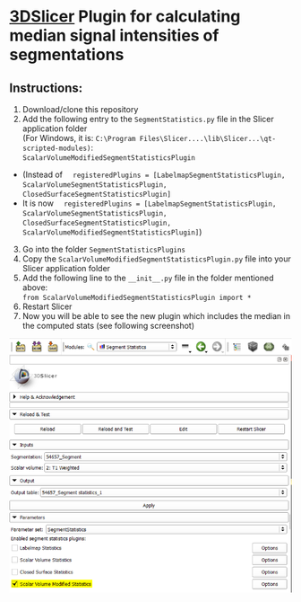 # [3DSlicer]("https://slicer.org/") Plugin for calculating median signal intensities of segmentations

## Instructions:
1. Download/clone this repository
2. Add the following entry to the `SegmentStatistics.py` file in the Slicer application folder <br />(For Windows, it is: `C:\Program Files\Slicer....\lib\Slicer...\qt-scripted-modules)`: <br />
`ScalarVolumeModifiedSegmentStatisticsPlugin`
* (Instead of `  registeredPlugins = [LabelmapSegmentStatisticsPlugin, ScalarVolumeSegmentStatisticsPlugin,
                           ClosedSurfaceSegmentStatisticsPlugin]`
* It is now `  registeredPlugins = [LabelmapSegmentStatisticsPlugin, ScalarVolumeSegmentStatisticsPlugin,
                           ClosedSurfaceSegmentStatisticsPlugin, ScalarVolumeModifiedSegmentStatisticsPlugin]`)
3. Go into the folder `SegmentStatisticsPlugins`
4. Copy the `ScalarVolumeModifiedSegmentStatisticsPlugin.py` file into your Slicer application folder
5. Add the following line to the `__init__.py` file in the folder mentioned above: <br />
`from ScalarVolumeModifiedSegmentStatisticsPlugin import *`
6. Restart Slicer
7. Now you will be able to see the new plugin which includes the median in the computed stats (see following screenshot)

![Alt text](screenshot.png?raw=true "Screenshot")
